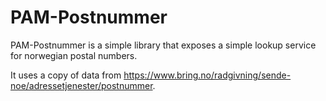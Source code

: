 # PAM-Postnummer

PAM-Postnummer is a simple library that exposes a simple lookup service for norwegian postal numbers.

It uses a copy of data from https://www.bring.no/radgivning/sende-noe/adressetjenester/postnummer.

